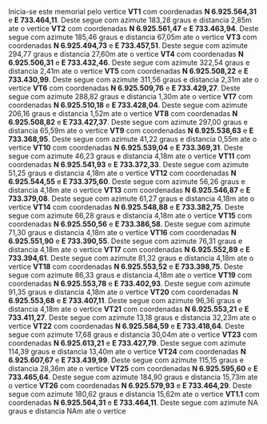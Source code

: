 Inicia-se este memorial pelo vertice **VT1** com coordenadas **N 6.925.564,31** e **E 733.464,11**. Deste segue com azimute 183,28 graus e distancia 2,85m ate o vertice **VT2** com coordenadas **N 6.925.561,47** e **E 733.463,94**. Deste segue com azimute 185,46 graus e distancia 67,05m ate o vertice **VT3** com coordenadas **N 6.925.494,73** e **E 733.457,51**. Deste segue com azimute 294,77 graus e distancia 27,60m ate o vertice **VT4** com coordenadas **N 6.925.506,31** e **E 733.432,46**. Deste segue com azimute 322,54 graus e distancia 2,41m ate o vertice **VT5** com coordenadas **N 6.925.508,22** e **E 733.430,99**. Deste segue com azimute 311,56 graus e distancia 2,31m ate o vertice **VT6** com coordenadas **N 6.925.509,76** e **E 733.429,27**. Deste segue com azimute 288,82 graus e distancia 1,30m ate o vertice **VT7** com coordenadas **N 6.925.510,18** e **E 733.428,04**. Deste segue com azimute 206,16 graus e distancia 1,52m ate o vertice **VT8** com coordenadas **N 6.925.508,82** e **E 733.427,37**. Deste segue com azimute 297,00 graus e distancia 65,59m ate o vertice **VT9** com coordenadas **N 6.925.538,63** e **E 733.368,95**. Deste segue com azimute 41,22 graus e distancia 0,55m ate o vertice **VT10** com coordenadas **N 6.925.539,04** e **E 733.369,31**. Deste segue com azimute 46,23 graus e distancia 4,18m ate o vertice **VT11** com coordenadas **N 6.925.541,93** e **E 733.372,33**. Deste segue com azimute 51,25 graus e distancia 4,18m ate o vertice **VT12** com coordenadas **N 6.925.544,55** e **E 733.375,60**. Deste segue com azimute 56,26 graus e distancia 4,18m ate o vertice **VT13** com coordenadas **N 6.925.546,87** e **E 733.379,08**. Deste segue com azimute 61,27 graus e distancia 4,18m ate o vertice **VT14** com coordenadas **N 6.925.548,88** e **E 733.382,75**. Deste segue com azimute 66,28 graus e distancia 4,18m ate o vertice **VT15** com coordenadas **N 6.925.550,56** e **E 733.386,58**. Deste segue com azimute 71,30 graus e distancia 4,18m ate o vertice **VT16** com coordenadas **N 6.925.551,90** e **E 733.390,55**. Deste segue com azimute 76,31 graus e distancia 4,18m ate o vertice **VT17** com coordenadas **N 6.925.552,89** e **E 733.394,61**. Deste segue com azimute 81,32 graus e distancia 4,18m ate o vertice **VT18** com coordenadas **N 6.925.553,52** e **E 733.398,75**. Deste segue com azimute 86,33 graus e distancia 4,18m ate o vertice **VT19** com coordenadas **N 6.925.553,78** e **E 733.402,93**. Deste segue com azimute 91,35 graus e distancia 4,18m ate o vertice **VT20** com coordenadas **N 6.925.553,68** e **E 733.407,11**. Deste segue com azimute 96,36 graus e distancia 4,18m ate o vertice **VT21** com coordenadas **N 6.925.553,21** e **E 733.411,27**. Deste segue com azimute 13,18 graus e distancia 32,23m ate o vertice **VT22** com coordenadas **N 6.925.584,59** e **E 733.418,64**. Deste segue com azimute 17,68 graus e distancia 30,04m ate o vertice **VT23** com coordenadas **N 6.925.613,21** e **E 733.427,79**. Deste segue com azimute 114,39 graus e distancia 13,40m ate o vertice **VT24** com coordenadas **N 6.925.607,67** e **E 733.439,99**. Deste segue com azimute 115,15 graus e distancia 28,36m ate o vertice **VT25** com coordenadas **N 6.925.595,60** e **E 733.465,64**. Deste segue com azimute 184,90 graus e distancia 15,73m ate o vertice **VT26** com coordenadas **N 6.925.579,93** e **E 733.464,29**. Deste segue com azimute 180,62 graus e distancia 15,62m ate o vertice **VT1.1** com coordenadas **N 6.925.564,31** e **E 733.464,11**. Deste segue com azimute NA graus e distancia NAm ate o vertice 